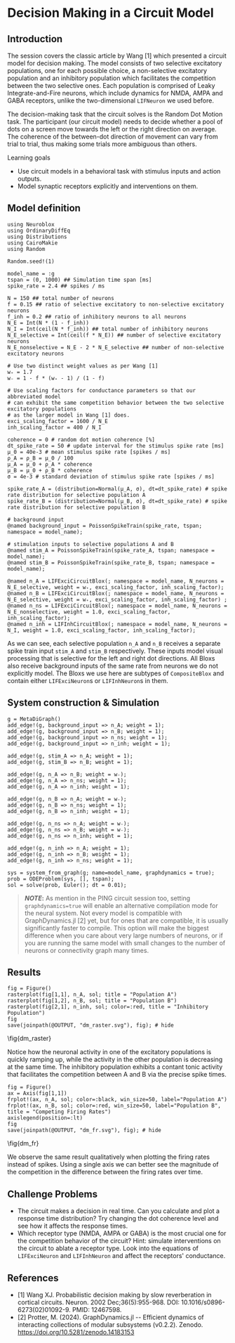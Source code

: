 <!--This file was generated, do not modify it.-->
# Decision Making in a Circuit Model

## Introduction
The session covers the classic article by Wang [1] which presented a circuit model for decision making. The model consists of two selective excitatory populations, one for each possible choice, a non-selective excitatory population and an inhibitory population which facilitates the competition between the two selective ones.
Each population is comprised of Leaky Integrate-and-Fire neurons, which include dynamics for NMDA, AMPA and GABA receptors, unlike the two-dimensional `LIFNeuron` we used before.

The decision-making task that the circuit solves is the Random Dot Motion task. The participant (our circuit model) needs to decide whether a pool of dots on a screen move towards the left or the right direction on average. The coherence of the between-dot direction of movement can vary from trial to trial, thus making some trials more ambiguous than others.

Learning goals
- Use circuit models in a behavioral task with stimulus inputs and action outputs.
- Model synaptic receptors explicitly and interventions on them.

## Model definition

````julia:ex1
using Neuroblox
using OrdinaryDiffEq
using Distributions
using CairoMakie
using Random

Random.seed!(1)

model_name = :g
tspan = (0, 1000) ## Simulation time span [ms]
spike_rate = 2.4 ## spikes / ms

N = 150 ## total number of neurons
f = 0.15 ## ratio of selective excitatory to non-selective excitatory neurons
f_inh = 0.2 ## ratio of inhibitory neurons to all neurons
N_E = Int(N * (1 - f_inh))
N_I = Int(ceil(N * f_inh)) ## total number of inhibitory neurons
N_E_selective = Int(ceil(f * N_E)) ## number of selective excitatory neurons
N_E_nonselective = N_E - 2 * N_E_selective ## number of non-selective excitatory neurons

# Use two distinct weight values as per Wang [1]
w₊ = 1.7
w₋ = 1 - f * (w₊ - 1) / (1 - f)

# Use scaling factors for conductance parameters so that our abbreviated model
# can exhibit the same competition behavior between the two selective excitatory populations
# as the larger model in Wang [1] does.
exci_scaling_factor = 1600 / N_E
inh_scaling_factor = 400 / N_I

coherence = 0 # random dot motion coherence [%]
dt_spike_rate = 50 # update interval for the stimulus spike rate [ms]
μ_0 = 40e-3 # mean stimulus spike rate [spikes / ms]
ρ_A = ρ_B = μ_0 / 100
μ_A = μ_0 + ρ_A * coherence
μ_B = μ_0 + ρ_B * coherence
σ = 4e-3 # standard deviation of stimulus spike rate [spikes / ms]

spike_rate_A = (distribution=Normal(μ_A, σ), dt=dt_spike_rate) # spike rate distribution for selective population A
spike_rate_B = (distribution=Normal(μ_B, σ), dt=dt_spike_rate) # spike rate distribution for selective population B

# background input
@named background_input = PoissonSpikeTrain(spike_rate, tspan; namespace = model_name);

# stimulation inputs to selective populations A and B
@named stim_A = PoissonSpikeTrain(spike_rate_A, tspan; namespace = model_name);
@named stim_B = PoissonSpikeTrain(spike_rate_B, tspan; namespace = model_name);

@named n_A = LIFExciCircuitBlox(; namespace = model_name, N_neurons = N_E_selective, weight = w₊, exci_scaling_factor, inh_scaling_factor);
@named n_B = LIFExciCircuitBlox(; namespace = model_name, N_neurons = N_E_selective, weight = w₊, exci_scaling_factor, inh_scaling_factor) ;
@named n_ns = LIFExciCircuitBlox(; namespace = model_name, N_neurons = N_E_nonselective, weight = 1.0, exci_scaling_factor, inh_scaling_factor);
@named n_inh = LIFInhCircuitBlox(; namespace = model_name, N_neurons = N_I, weight = 1.0, exci_scaling_factor, inh_scaling_factor);
````

As we can see, each selective population `n_A` and `n_B` receives a separate spike train input `stim_A` and `stim_B` respectively. These inputs model visual processing that is selective for the left and right dot directions. All Bloxs also receive background inputs of the same rate from neurons we do not explicitly model.
The Bloxs we use here are subtypes of `CompositeBlox` and contain either `LIFExciNeuron`s or `LIFInhNeuron`s in them.

## System construction & Simulation

````julia:ex2
g = MetaDiGraph()
add_edge!(g, background_input => n_A; weight = 1);
add_edge!(g, background_input => n_B; weight = 1);
add_edge!(g, background_input => n_ns; weight = 1);
add_edge!(g, background_input => n_inh; weight = 1);

add_edge!(g, stim_A => n_A; weight = 1);
add_edge!(g, stim_B => n_B; weight = 1);

add_edge!(g, n_A => n_B; weight = w₋);
add_edge!(g, n_A => n_ns; weight = 1);
add_edge!(g, n_A => n_inh; weight = 1);

add_edge!(g, n_B => n_A; weight = w₋);
add_edge!(g, n_B => n_ns; weight = 1);
add_edge!(g, n_B => n_inh; weight = 1);

add_edge!(g, n_ns => n_A; weight = w₋);
add_edge!(g, n_ns => n_B; weight = w₋);
add_edge!(g, n_ns => n_inh; weight = 1);

add_edge!(g, n_inh => n_A; weight = 1);
add_edge!(g, n_inh => n_B; weight = 1);
add_edge!(g, n_inh => n_ns; weight = 1);

sys = system_from_graph(g; name=model_name, graphdynamics = true);
prob = ODEProblem(sys, [], tspan);
sol = solve(prob, Euler(); dt = 0.01);
````

> **_NOTE_:** As mention in the PING circuit session too, setting `graphdynamics=true` will enable an alternative compilation mode for the neural system. Not every model is compatible with GraphDynamics.jl [2] yet, but for ones that are compatible, it is usually significantly faster to compile. This option will make the biggest difference when you care about very large numbers of neurons, or if you are running the same model with small changes to the number of neurons or connectivity graph many times.

## Results

````julia:ex3
fig = Figure()
rasterplot(fig[1,1], n_A, sol; title = "Population A")
rasterplot(fig[1,2], n_B, sol; title = "Population B")
rasterplot(fig[2,1], n_inh, sol; color=:red, title = "Inhibitory Population")
fig
save(joinpath(@OUTPUT, "dm_raster.svg"), fig); # hide
````

\fig{dm_raster}

Notice how the neuronal activity in one of the excitatory populations is quickly ramping up, while the activity in the other population is decreasing at the same time. The inhibitory population exhibits a contant tonic activity that facilitates the competition between A and B via the precise spike times.

````julia:ex4
fig = Figure()
ax = Axis(fig[1,1])
frplot!(ax, n_A, sol; color=:black, win_size=50, label="Population A")
frplot!(ax, n_B, sol; color=:red, win_size=50, label="Population B", title = "Competing Firing Rates")
axislegend(position=:lt)
fig
save(joinpath(@OUTPUT, "dm_fr.svg"), fig); # hide
````

\fig{dm_fr}

We observe the same result qualitatively when plotting the firing rates instead of spikes. Using a single axis we can better see the magnitude of the competition in the difference between the firing rates over time.

## Challenge Problems
- The circuit makes a decision in real time. Can you calculate and plot a response time distribution? Try changing the dot coherence level and see how it affects the response times.
- Which receptor type (NMDA, AMPA or GABA) is the most crucial one for the competition behavior of the circuit? Hint: simulate interventions on the circuit to ablate a receptor type. Look into the equations of `LIFExciNeuron` and `LIFInhNeuron` and affect the receptors' conductance.

## References
- [1] Wang XJ. Probabilistic decision making by slow reverberation in cortical circuits. Neuron. 2002 Dec;36(5):955-968. DOI: 10.1016/s0896-6273(02)01092-9. PMID: 12467598.
- [2] Protter, M. (2024). GraphDynamics.jl -- Efficient dynamics of interacting collections of modular subsystems (v0.2.2). Zenodo. https://doi.org/10.5281/zenodo.14183153

